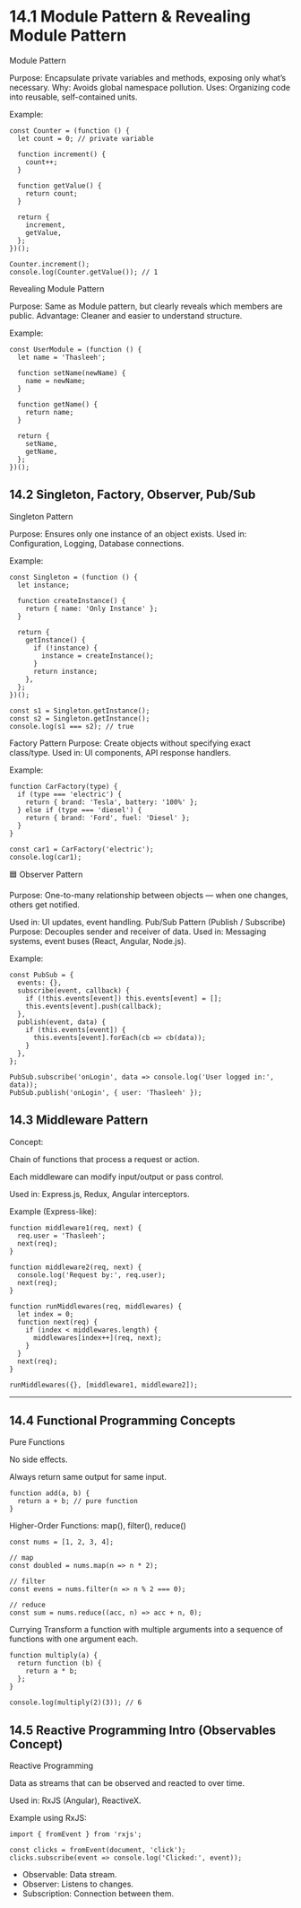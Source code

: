 # 14.1 Module Pattern & Revealing Module Pattern

Module Pattern

Purpose: Encapsulate private variables and methods, exposing only what’s necessary.
Why: Avoids global namespace pollution.
Uses: Organizing code into reusable, self-contained units.

Example:
```
const Counter = (function () {
  let count = 0; // private variable

  function increment() {
    count++;
  }

  function getValue() {
    return count;
  }

  return {
    increment,
    getValue,
  };
})();

Counter.increment();
console.log(Counter.getValue()); // 1

```

Revealing Module Pattern

Purpose: Same as Module pattern, but clearly reveals which members are public.
Advantage: Cleaner and easier to understand structure.

Example:
```
const UserModule = (function () {
  let name = 'Thasleeh';

  function setName(newName) {
    name = newName;
  }

  function getName() {
    return name;
  }

  return {
    setName,
    getName,
  };
})();

```

## 14.2 Singleton, Factory, Observer, Pub/Sub
Singleton Pattern

Purpose: Ensures only one instance of an object exists.
Used in: Configuration, Logging, Database connections.

Example:
```
const Singleton = (function () {
  let instance;

  function createInstance() {
    return { name: 'Only Instance' };
  }

  return {
    getInstance() {
      if (!instance) {
        instance = createInstance();
      }
      return instance;
    },
  };
})();

const s1 = Singleton.getInstance();
const s2 = Singleton.getInstance();
console.log(s1 === s2); // true

```
Factory Pattern
Purpose: Create objects without specifying exact class/type.
Used in: UI components, API response handlers.

Example:
```
function CarFactory(type) {
  if (type === 'electric') {
    return { brand: 'Tesla', battery: '100%' };
  } else if (type === 'diesel') {
    return { brand: 'Ford', fuel: 'Diesel' };
  }
}

const car1 = CarFactory('electric');
console.log(car1);

```

🟦 Observer Pattern

Purpose: One-to-many relationship between objects — when one changes, others get notified.

Used in: UI updates, event handling.
Pub/Sub Pattern (Publish / Subscribe)
Purpose: Decouples sender and receiver of data.
Used in: Messaging systems, event buses (React, Angular, Node.js).

Example:
```
const PubSub = {
  events: {},
  subscribe(event, callback) {
    if (!this.events[event]) this.events[event] = [];
    this.events[event].push(callback);
  },
  publish(event, data) {
    if (this.events[event]) {
      this.events[event].forEach(cb => cb(data));
    }
  },
};

PubSub.subscribe('onLogin', data => console.log('User logged in:', data));
PubSub.publish('onLogin', { user: 'Thasleeh' });

```
## 14.3 Middleware Pattern

Concept:

Chain of functions that process a request or action.

Each middleware can modify input/output or pass control.

Used in: Express.js, Redux, Angular interceptors.

Example (Express-like):
```
function middleware1(req, next) {
  req.user = 'Thasleeh';
  next(req);
}

function middleware2(req, next) {
  console.log('Request by:', req.user);
  next(req);
}

function runMiddlewares(req, middlewares) {
  let index = 0;
  function next(req) {
    if (index < middlewares.length) {
      middlewares[index++](req, next);
    }
  }
  next(req);
}

runMiddlewares({}, [middleware1, middleware2]);

```
---
## 14.4 Functional Programming Concepts

Pure Functions

No side effects.

Always return same output for same input.

```
function add(a, b) {
  return a + b; // pure function
}

```

Higher-Order Functions: map(), filter(), reduce()
```
const nums = [1, 2, 3, 4];

// map
const doubled = nums.map(n => n * 2);

// filter
const evens = nums.filter(n => n % 2 === 0);

// reduce
const sum = nums.reduce((acc, n) => acc + n, 0);

```

Currying
Transform a function with multiple arguments into a sequence of functions with one argument each.
```
function multiply(a) {
  return function (b) {
    return a * b;
  };
}

console.log(multiply(2)(3)); // 6

```

## 14.5 Reactive Programming Intro (Observables Concept)

Reactive Programming

Data as streams that can be observed and reacted to over time.

Used in: RxJS (Angular), ReactiveX.

Example using RxJS:
```
import { fromEvent } from 'rxjs';

const clicks = fromEvent(document, 'click');
clicks.subscribe(event => console.log('Clicked:', event));

```

- Observable: Data stream.
- Observer: Listens to changes.
- Subscription: Connection between them.
